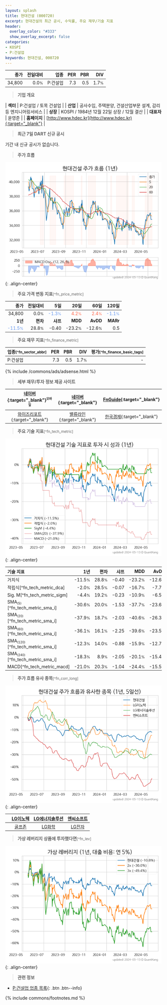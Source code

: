 ```yaml
---
layout: splash
title: 현대건설 (000720)
excerpt: 현대건설의 최근 공시, 수익률, 주요 재무/기술 지표
header:
  overlay_color: "#333"
  show_overlay_excerpt: false
categories:
- KOSPI
- P:건설업
keywords: 현대건설, 000720
---
```


| **종가** | **전일대비** | **업종** | **PER** | **PBR** | **DIV** |
| -------: | -----------: | -------: | ------: | ------: | ------: |
| 34,800 | 0.0<small>%</small> | P:건설업 | 7.3 | 0.5 | 1.7<small>%</small> |

<!-- more -->


> **기업 개요**<a id="company"></a>

| <span style="white-space:nowrap;">**섹터**</span> | P:건설업 / 토목 건설업 |
| <span style="white-space:nowrap;">**산업**</span> | 공사수입, 주택분양, 건설산업부문 설계, 감리 등 엔지니어링서비스 |
| <span style="white-space:nowrap;">**상장**</span> | KOSPI / 1984년 12월 22일 상장 / 12월 결산 |
| <span style="white-space:nowrap;">**대표자**</span> | 윤영준 |
| <span style="white-space:nowrap;">**홈페이지**</span> | [http://www.hdec.kr](http://www.hdec.kr){:target="_blank"} |


> **최근 7일 DART 신규 공시**<a id="dart"></a>

기간 내 신규 공시가 없습니다.


> **주가 흐름**<a id="price"></a>

![000720](/stock/images/000720.png){: .align-center}


> **주요 가격 변동 지표**<small>[^fn_price_metric]</small>

| **종가** | **전일대비** | **5일** | **20일** | **60일** | **120일** |
| -------: | -----------: | ------: | -------: | -------: | --------: |
| 34,800 | 0.0<small>%</small> | <span style="color: cornflowerblue">-1.3<small>%</small></span> | <span style="color: tomato">4.2<small>%</small></span> | <span style="color: tomato">2.4<small>%</small></span> | <span style="color: cornflowerblue">-1.1<small>%</small></span> |
| **1년** | **편차** | **샤프** | **MDD** | **AvDD** | **MARr** |
| <span style="color: cornflowerblue">-11.5<small>%</small></span> | 28.8<small>%</small> | -0.40 | -23.2<small>%</small> | -12.6<small>%</small> | 0.5 |


> **주요 재무 지표**<small>[^fn_finance_metric]</small>

| **업종**<small>[^fn_sector_abbr]</small> | **PER** | **PBR** | **DIV** | **평가**<small>[^fn_finance_basic_tags]</small> |
| :--------------------------------------- | ------: | ------: | ------: | ----------------------------------------------: |
| P:건설업 | 7.3 | 0.5 | 1.7<small>%</small> | - |



{% include /commons/ads/adsense.html %}

> **세부 재무/투자 정보 제공 사이트**

| [네이버](https://m.stock.naver.com/domestic/stock/000720/finance/summary){:target="_blank"}<sup><small>모바일</small></sup> | [네이버](https://finance.naver.com/item/coinfo.naver?code=000720){:target="_blank"} | [FnGuide](https://comp.fnguide.com/SVO2/ASP/SVD_Invest.asp?gicode=A000720&MenuYn=Y){:target="_blank"} |
| :---: | :---: | :---: |
| [와이즈리포트](https://comp.wisereport.co.kr/company/c1040001.aspx?cmp_cd=000720){:target="_blank"} | [밸류라인](https://www.valueline.co.kr/finance/summary/000720){:target="_blank"} | [한국경제](https://markets.hankyung.com/stock/000720/financial-summary){:target="_blank"} |


> **주요 기술 지표**<small>[^fn_tech_metric]</small>


![000720](/stock/images/000720_tech.png){: .align-center}

| **기술 지표** | **1년** | **편차** | **샤프** | **MDD** | **AvDD** |
| :------------ | ------: | -----------: | -------: | ------: | -------: |
| 거치식 | -11.5<small>%</small> | 28.8<small>%</small> | -0.40 | -23.2<small>%</small> | -12.6<small>%</small> |
| 적립식[^fn_tech_metric_dca] | -2.0<small>%</small> | 28.5<small>%</small> | -0.07 | -16.7<small>%</small> | -7.7<small>%</small> |
| Sig. M[^fn_tech_metric_sigm] | -4.4<small>%</small> | 19.2<small>%</small> | -0.23 | -10.9<small>%</small> | -6.5<small>%</small> |
| SMA<small><sub>(5)</sub></small>[^fn_tech_metric_sma_i] | -30.6<small>%</small> | 20.0<small>%</small> | -1.53 | -37.7<small>%</small> | -23.6<small>%</small> |
| SMA<small><sub>(20)</sub></small>[^fn_tech_metric_sma_i] | -37.9<small>%</small> | 18.7<small>%</small> | -2.03 | -40.6<small>%</small> | -26.3<small>%</small> |
| SMA<small><sub>(60)</sub></small>[^fn_tech_metric_sma_i] | -36.1<small>%</small> | 16.1<small>%</small> | -2.25 | -39.6<small>%</small> | -23.5<small>%</small> |
| SMA<small><sub>(120)</sub></small>[^fn_tech_metric_sma_i] | -12.3<small>%</small> | 14.0<small>%</small> | -0.88 | -15.9<small>%</small> | -12.7<small>%</small> |
| SMA<small><sub>(240)</sub></small>[^fn_tech_metric_sma_i] | -18.3<small>%</small> | 8.9<small>%</small> | -2.05 | -20.1<small>%</small> | -15.4<small>%</small> |
| MACD[^fn_tech_metric_macd] | -21.0<small>%</small> | 20.3<small>%</small> | -1.04 | -24.4<small>%</small> | -15.5<small>%</small> |


> **주가 흐름 유사 종목**<a id="corr"></a><small>[^fn_corr_long]</small>

![000720](/stock/images/000720_corr.png){: .align-center}

|       | [LG이노텍](/011070/) | [LG에너지솔루션](/373220/) | [엔씨소프트](/036570/) |
| :---: | :------------------------------------: | :------------------------------------: | :------------------------------------: |
|       | [골프존](/215000/) | [LG화학](/051910/) | [LG전자](/066570/) |


> **가상 레버리지 상품에 투자했다면**<a id="2x"></a><small>[^fn_lev]</small>

![000720](/stock/images/000720_2x.png){: .align-center}


> **관련 정보**

- [P:건설업 업종 목록](/stats/sector/kospi_업종_건설업_종목/){: .btn .btn--info}

{% include commons/footnotes.md %}